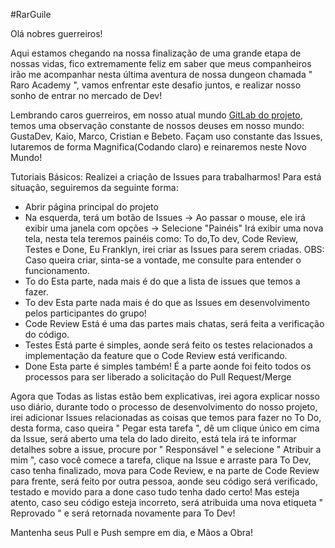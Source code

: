 #RarGuile

Olá nobres guerreiros!

Aqui estamos chegando na nossa finalização de uma grande etapa de nossas vidas, fico extremamente feliz em saber que meus companheiros
irão me acompanhar nesta última aventura de nossa dungeon chamada " Raro Academy ", vamos enfrentar este desafio juntos, e realizar nosso
sonho de entrar no mercado de Dev!

Lembrando caros guerreiros, em nosso atual mundo <a href="https://gitlab.com/thak1996/rarguile">GitLab do projeto</a>, temos uma
observação constante de nossos deuses em nosso mundo: GustaDev, Kaio, Marco, Cristian e Bebeto. Façam uso constante das Issues, lutaremos de forma Magnifica(Codando claro) e reinaremos neste Novo Mundo!

Tutoriais Básicos:
Realizei a criação de Issues para trabalharmos! Para está situação, seguiremos da seguinte forma:

- Abrir página principal do projeto
- Na esquerda, terá um botão de Issues -> Ao passar o mouse, ele irá exibir uma janela com opções -> Selecione "Painéis"
  Irá exibir uma nova tela, nesta tela teremos painéis como: To do,To dev, Code Review, Testes e Done,
  Eu Franklyn, irei criar as Issues para serem criadas.
  OBS: Caso queira criar, sinta-se a vontade, me consulte para entender o funcionamento.
- To do
  Esta parte, nada mais é do que a lista de issues que temos a fazer.
- To dev
  Esta parte nada mais é do que as Issues em desenvolvimento pelos participantes do grupo!
- Code Review
  Está é uma das partes mais chatas, será feita a verificação do código.
- Testes
  Está parte é simples, aonde será feito os testes relacionados a implementação da feature que o Code Review está verificando.
- Done
  Esta parte é simples também! É a parte aonde foi feito todos os processos para ser liberado a solicitação do Pull Request/Merge

Agora que Todas as listas estão bem explicativas, irei agora explicar nosso uso diário, durante todo o processo de desenvolvimento
do nosso projeto, irei adicionar Issues relacionadas as coisas que temos para fazer no To Do, desta forma, caso queira " Pegar esta tarefa ",
dê um clique único em cima da Issue, será aberto uma tela do lado direito, está tela irá te informar detalhes sobre a issue, procure por
" Responsável " e selecione " Atribuir a mim ", caso você comece a tarefa, clique na Issue e arraste para To Dev, caso tenha finalizado, mova para Code Review, e na parte de Code Review para frente, será feito por outra pessoa, aonde seu código será verificado, testado e movido para a done caso tudo tenha dado certo! Mas esteja atento, caso seu código esteja incorreto, será atribuida uma nova etiqueta " Reprovado " e será retornada novamente para To Dev!

Mantenha seus Pull e Push sempre em dia, e Mãos a Obra!


